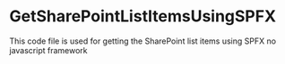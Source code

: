 # GetSharePointListItemsUsingSPFX
This code file is used for getting the SharePoint list items using SPFX no javascript framework
